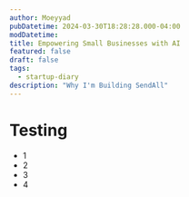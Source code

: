 ```yaml
---
author: Moeyyad
pubDatetime: 2024-03-30T18:28:28.000-04:00
modDatetime:
title: Empowering Small Businesses with AI
featured: false
draft: false
tags:
  - startup-diary
description: "Why I'm Building SendAll"
---
```


# Testing

- 1
- 2
- 3
- 4
